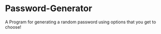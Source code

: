 # Password-Generator
A Program for generating a random password using options that you get to choose!
